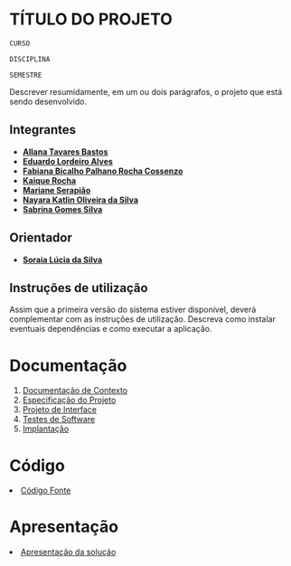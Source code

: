 # TÍTULO DO PROJETO

`CURSO`

`DISCIPLINA`

`SEMESTRE`

Descrever resumidamente, em um ou dois parágrafos, o projeto que está sendo desenvolvido.

## Integrantes

* <a href="https://github.com/allana-tb" target="_blank"> **Allana Tavares Bastos**</a>
* <a href="https://github.com/Edu-DevBr" target="_blank"> **Eduardo Lordeiro Alves**</a>
* <a href="https://github.com/fabipalhano"> **Fabiana Bicalho Palhano Rocha Cossenzo**</a>
* <a href="https://github.com/kaiqueRoc"> **Kaique  Rocha** </a> 
* <a href="https://github.com/Mariane03"> **Mariane Serapião** </a>
* <a href="https://github.com/nayarakatlin"> **Nayara Katlin Oliveira da Silva** </a>
* <a href="https://github.com/sabrinagomessilva"> **Sabrina Gomes Silva** </a>


## Orientador

* <a href="https://github.com/sabrinagomessilva">**Soraia Lúcia da Silva** </a>

## Instruções de utilização

Assim que a primeira versão do sistema estiver disponível, deverá complementar com as instruções de utilização. Descreva como instalar eventuais dependências e como executar a aplicação.

# Documentação

<ol>
<li><a href="docs/01-Documentação de Contexto.md"> Documentação de Contexto</a></li>
<li><a href="docs/02-Especificação do Projeto.md"> Especificação do Projeto</a></li>
<li><a href="docs/03-Projeto de Interface.md"> Projeto de Interface</a></li>
<li><a href="docs/04-Testes de Software.md"> Testes de Software</a></li>
<li><a href="docs/05-Implantação.md"> Implantação</a></li>
</ol>

# Código

<li><a href="src/README.md"> Código Fonte</a></li>

# Apresentação

<li><a href="presentation/README.md"> Apresentação da solução</a></li>
